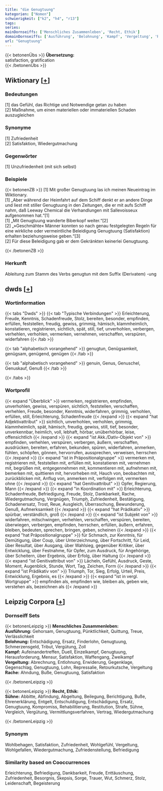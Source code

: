 ```yaml
---
title: "die Genugtuung"
kategorien: ["Nomen"]
schwierigkeit: ["k2", "h4", "r13"]
tags:
series:
mainDornseiffs: ['Menschliches Zusammenleben', 'Recht, Ethik']
domainDornseiffs: ['Ausführung', 'Belohnung', 'Kampf', 'Vergeltung', 'Rache', 'Sühne']
url: "Genugtuung"
---
```


{{< betonenÜbs >}}
**Übersetzung:**  
satisfaction, gratification  
{{< /betonenÜbs >}}

## Wiktionary [[+](https://de.wiktionary.org/wiki/Genugtuung)]

### Bedeutungen
[1] das Gefühl, das Richtige und Notwendige getan zu haben  
[2] Maßnahme, um einen materiellen oder immateriellen Schaden auszugleichen  

### Synonyme
[1] Zufriedenheit  
[2] Satisfaktion, Wiedergutmachung  

### Gegenwörter
[1] Unzufriedenheit (mit sich selbst)  

### Beispiele
{{< betonenZB >}}
[1] Mit großer Genugtuung las ich meinen Neueintrag im Wiktionary.  
[1] „Aber während der Heimfahrt auf dem Schiff denkt er an andere Dinge und liest mit stiller Genugtuung in den Zeitungen, die er mit aufs Schiff nahm, daß Leeway Chemical die Verhandlungen mit Sallevoisseux aufgenommen hat.“[1]  
[1] „Mit Genugtuung wanderte Biberkopf weiter.“[2]  
[2] „»Geschmähte« Männer konnten so nach genau festgelegten Regeln für eine wirkliche oder vermeintliche Beleidigung Genugtuung (Satisfaktion) erhalten beziehungsweise geben.“[3]  
[2] Für diese Beleidigung gab er dem Gekränkten keinerlei Genugtuung.  

{{< /betonenZB >}}
### Herkunft
Ableitung zum Stamm des Verbs genugtun mit dem Suffix (Derivatem) -ung  



## dwds [[+](https://www.dwds.de/wb/Genugtuung)]

### Wortinformation
{{< tabs "Dwds" >}}
{{< tab "Typische Verbindungen" >}}
Erleichterung, Freude, Kenntnis, Schadenfreude, Stolz, bereiten, besonder, empfinden, erfüllen, feststellen, freudig, gewiss, grimmig, hämisch, klammheimlich, konstatieren, registrieren, sichtlich, spät, still, tief, unverhohlen, verbergen, verhehlen, verhohlen, vermerken, vernehmen, verschaffen, verspüren, widerfahren
{{< /tab >}}

{{< tab "alphabetisch vorangehend" >}}
genugtun, Genügsamkeit, genügsam, genügend, genügen
{{< /tab >}}

{{< tab "alphabetisch vorangehend" >}}
genuin, Genus, Genuschel, Genuskauf, Genuß
{{< /tab >}}

{{< /tabs >}}

### Wortprofil
{{< expand "Überblick" >}} vermerken, registrieren, empfinden, unverhohlen, gewiss, verspüren, sichtlich, feststellen, verschaffen, verhehlen, Freude, besonder, Kenntnis, widerfahren, grimmig, verhohlen, erfüllen, still, Erleichterung, Schadenfreude {{< /expand >}}
{{< expand "hat Adjektivattribut" >}} sichtlich, unverhohlen, verhohlen, grimmig, klammheimlich, spät, hämisch, freudig, gewiss, still, tief, besonder, unverkennbar, heimlich, voll, lebhaft, hörbar, unüberhörbar, leise, offensichtlich {{< /expand >}}
{{< expand "ist Akk./Dativ-Objekt von" >}} empfinden, verhehlen, verspüren, verbergen, äußern, verschaffen, ausdrücken, bereiten, erfahren, bekunden, spüren, widerfahren, anmerken, fühlen, schöpfen, gönnen, hervorrufen, aussprechen, verweisen, herrschen {{< /expand >}}
{{< expand "ist in Präpositionalgruppe" >}} vermerken mit, registrieren mit, feststellen mit, erfüllen mit, konstatieren mit, vernehmen mit, begrüßen mit, entgegennehmen mit, kommentieren mit, aufnehmen mit, bemerken mit, quittieren mit, hervorheben mit, Hauch von, beobachten mit, zurückblicken mit, Anflug von, anmerken mit, verfolgen mit, vermerken ohne {{< /expand >}}
{{< expand "hat Genitivattribut" >}} Opfer, Regierung, Mann {{< /expand >}}
{{< expand "in Koordination mit" >}} Erleichterung, Schadenfreude, Befriedigung, Freude, Stolz, Dankbarkeit, Rache, Wiedergutmachung, Vergnügen, Triumph, Zufriedenheit, Bestätigung, Schadenersatz, Trost, Reue, Ausgleich, Überraschung, Bewunderung, Genuß, Aufmerksamkeit {{< /expand >}}
{{< expand "hat Prädikativ" >}} spürbar, verständlich, groß {{< /expand >}}
{{< expand "ist Subjekt von" >}} widerfahren, mitschwingen, verhehlen, verschaffen, verspüren, bereiten, überwiegen, verbergen, empfinden, herrschen, erfüllen, äußern, erfahren, bleiben, bedeuten, sprechen, bringen, geben, scheinen {{< /expand >}}
{{< expand "hat Präpositionalgruppe" >}} für Schmach, zur Kenntnis, für Demütigung, über Coup, über Unterzeichnung, über Fortschritt, für Leid, über Resultat, über Ausgang, über Wahlsieg, gegenüber Kritiker, über Entwicklung, über Festnahme, für Opfer, zum Ausdruck, für Angehörige, über Scheitern, über Ergebnis, über Erfolg, über Haltung {{< /expand >}}
{{< expand "ist Genitivattribut von" >}} Lächeln, Gefühl, Ausdruck, Geste, Moment, Augenblick, Stunde, Wort, Tag, Zeichen, Form {{< /expand >}}
{{< expand "ist Prädikativ von" >}} Triumph, Tor, Sieg, Erfolg, Urteil, Preis, Entwicklung, Ergebnis, es {{< /expand >}}
{{< expand "ist in vergl. Wortgruppe" >}} empfinden als, empfinden wie, bleiben als, geben wie, verstehen als, bezeichnen als {{< /expand >}}

## Leipzig Corpora [[+](https://corpora.uni-leipzig.de/en/res?word=Genugtuung&corpusId=deu_newscrawl-public_2018)]

### Dornseiff Sets
{{< betonenLeipzig >}}
**Menschliches Zusammenleben:**  
**Ausführung:** Gehorsam, Genugtuung, Pünktlichkeit, Quittung, Treue, Verlässlichkeit  
**Belohnung:** Entschädigung, Ersatz, Finderlohn, Genugtuung, Schmerzensgeld, Tribut, Vergütung, Zoll  
**Kampf:** Aufeinandertreffen, Duell, Einzelkampf, Genugtuung, Herausforderung, Mensur, Satisfaktion, Waffengang, Zweikampf  
**Vergeltung:** Abrechnung, Entlohnung, Erwiderung, Gegenklage, Gegenschlag, Genugtuung, Lohn, Repressalie, Retourkutsche, Vergeltung  
**Rache:** Ahndung, Buße, Genugtuung, Satisfaktion  

{{< /betonenLeipzig >}}


{{< betonenLeipzig >}}
**Recht, Ethik:**  
**Sühne:** Abbitte, Abfindung, Abgeltung, Beilegung, Berichtigung, Buße, Ehrenerklärung, Entgelt, Entschuldigung, Entschädigung, Ersatz, Genugtuung, Kompromiss, Rehabilitierung, Restitution, Strafe, Sühne, Vergleich, Vergütung, Vermittlungsverfahren, Vertrag, Wiedergutmachung  

{{< /betonenLeipzig >}}

### Synonym
Wohlbehagen, Satisfaktion, Zufriedenheit, Wohlgefühl, Vergeltung, Wohlgefallen, Wiedergutmachung, Zufriedenstellung, Befriedigung


### Similarity based on Cooccurrences
Erleichterung, Befriedigung, Dankbarkeit, Freude, Enttäuschung, Zufriedenheit, Besorgnis, Skepsis, Sorge, Trauer, Wut, Schmerz, Stolz, Leidenschaft, Begeisterung

